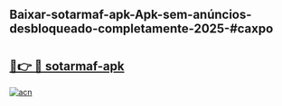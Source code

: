 ## Baixar-sotarmaf-apk-Apk-sem-anúncios-desbloqueado-completamente-2025-#caxpo

# <h2><a href="https://ainizakaria.my?title=sotarmaf-apk&ref=20M">🔗👉 🔴 sotarmaf-apk</a></h2>

[![acn](https://github.com/user-attachments/assets/0f9c940e-d8b0-45ae-aac7-cd30a18b3e1c)](https://ainizakaria.my?title=sotarmaf-apk&ref=20M)

